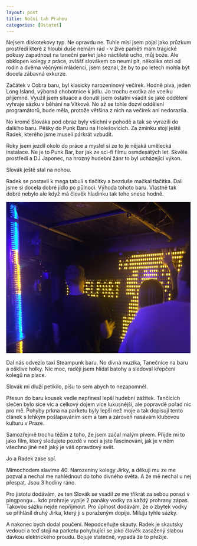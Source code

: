 ```yaml
---
layout: post
title: Noční tah Prahou
categories: [Ostatní]
---
```

Nejsem diskotekovy typ. Ne opravdu ne. Tuhle misi jsem pojal jako průzkum prostředí které z hloubi duše nemám rád - v živé paměti mám tragické pokusy zapadnout na taneční parket jako náctileté ucho, můj bože. Ale obklopen kolegy z práce, zvlášť slovákem co neumí pít, několika otci od rodin a dvěma věčnými mládenci, jsem seznal, že by to po letech mohla být docela zábavná exkurze. 

Začátek v Cobra baru, byl klasicky narozeninový večírek. Hodně piva, jeden Long Island, výborná chobotnice k jídlu. Jo trochu exotika ale vcelku příjemné. Využil jsem situace a donutil jsem ostatní vsadit se jaké oddělení vyhraje sázku v běhání na Vítkově. No až se tohle dozví oddělení programátorů, bude měla, protože většina z nich na večírek ani nedorazila.

No kromě Slováka pod obraz byly všichni v pohodě a tak se vyrazili do dalšího baru. Pěšky do Punk Baru na Holešovicích. Za zmínku stojí ještě Radek, kterého jsme museli párkrát vzbudit.

Roky jsem jezdil okolo do práce a myslel si ze to je nějaká umělecká instalace. Ne je to Punk Bar, bar jak ze sci-fi filmu osmdesátých let. Skvěle prostředí a DJ Japonec, na hrozný hudební žánr to byl ucházející výkon.

Slovák ještě stal na nohou.

Radek se postavil k mega tabuli s tlačítky a bezduše mačkal tlačítka. Dali jsme si docela dobré jídlo po půlnoci. Výhoda tohoto baru. Vlastně tak dobré nebylo ale když má člověk hladinku tak toho snese hodně.

![Tabule](/images/posts/2019-08-22-nocni-tah-prahou/tabule.jpg)

Dal nás odvezlo taxi Steampunk baru. No divná muzika, Tanečnice na baru a ošklive holky. Nic moc, raději jsem
hlídal batohy a sledoval křepčení kolegů na place.

Slovák mi dluží petikilo, píšu to sem abych to nezapomněl.

Přesun do baru kousek vedle nepřinesl lepší hudební zážitek. Tančících slečen bylo sice víc a celkový dojem
více luxusnější, ale popravdě pořad nic pro mě. Pohyby prkna na parketu byly lepší než moje a tak dopisuji tento
článek s lehkým pošlapaváním sem a tam a zároveň nasávám klubovou kulturu v Praze.  

Samozřejmě trochu těžím z toho, že jsem začal malým pivem. Přijde mi to jako film, který sledujete pozdě v noci a jste fascinováni, jak je v něm všechno jiné než jaký je váš opravdový svět.

Jo a Radek zase spí.

Mimochodem slavime 40. Narozeniny kolegy Jirky, a děkuji mu ze me pozval a nechal me nahlédnout do toho
divného světa. A že mě nechal u nej přespat. Jsou 3 hodiny ráno.

Pro jistotu dodávám, ze ten Slovák se vsadil ze me třikrát za sebou porazí v pingpongu... kdo prohraje vypije 2 panáky vodky za každý prohrany zápas. Takovou sázku nejde nepřijmout. Pro úplnost dodávám, že o zbytek vodky se přihlásil druhý Jirka, který ji s poraženým dopije. Miluju tyhle sázky.

A nakonec bych dodal poučení. Nepodceňujte skauty. Radek je skautsky vedoucí a teď stojí na parketu pohybujíci se jako člověk zasažený slabou dávkou elektrického proudu. Bojuje statečně, vypadá že to přežije.

